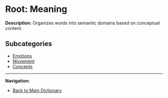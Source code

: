 # Root: Meaning

**Description:** Organizes words into semantic domains based on conceptual content.

## Subcategories
- [Emotions](/MEMORY/DICTIONARY/2_Meaning/Emotions/Emotions.md)
- [Movement](/MEMORY/DICTIONARY/2_Meaning/Movement/Movement.md)
- [Concepts](/MEMORY/DICTIONARY/2_Meaning/Concepts/Concepts.md)

---
**Navigation:**
- [Back to Main Dictionary](/MEMORY/DICTIONARY/dictionary.md)
